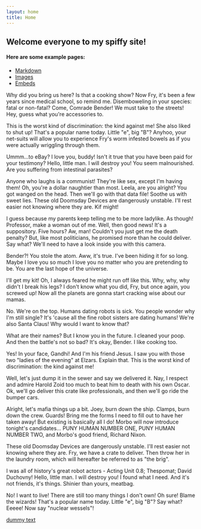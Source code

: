 ```yaml
---
layout: home
title: Home
---
```


## Welcome everyone to my spiffy site!


#### Here are some example pages:

- [Markdown](02-markdown-examples)
- [Images](03-images-examples)
- [Embeds](04-embeds-examples)

Why did you bring us here?
Is that a cooking show? Now Fry, it's been a few years since medical school, so remind me. Disemboweling in your species: fatal or non-fatal? Come, Comrade Bender! We must take to the streets! Hey, guess what you're accessories to.

This is the worst kind of discrimination: the kind against me! She also liked to shut up! That's a popular name today. Little "e", big "B"? Anyhoo, your net-suits will allow you to experience Fry's worm infested bowels as if you were actually wriggling through them.

Ummm…to eBay?
I love you, buddy! Isn't it true that you have been paid for your testimony? Hello, little man. I will destroy you! You seem malnourished. Are you suffering from intestinal parasites?

Anyone who laughs is a communist!
They're like sex, except I'm having them!
Oh, you're a dollar naughtier than most.
Leela, are you alright? You got wanged on the head.
Then we'll go with that data file! Soothe us with sweet lies. These old Doomsday Devices are dangerously unstable. I'll rest easier not knowing where they are. Kif might!

I guess because my parents keep telling me to be more ladylike. As though!
Professor, make a woman out of me.
Well, then good news! It's a suppository.
Five hours? Aw, man! Couldn't you just get me the death penalty? But, like most politicians, he promised more than he could deliver. Say what? We'll need to have a look inside you with this camera.

Bender?! You stole the atom. Aww, it's true. I've been hiding it for so long. Maybe I love you so much I love you no matter who you are pretending to be. You are the last hope of the universe.

I'll get my kit! Oh, I always feared he might run off like this. Why, why, why didn't I break his legs? I don't know what you did, Fry, but once again, you screwed up! Now all the planets are gonna start cracking wise about our mamas.

No. We're on the top. Humans dating robots is sick. You people wonder why I'm still single? It's 'cause all the fine robot sisters are dating humans! We're also Santa Claus! Why would I want to know that?

What are their names? But I know you in the future. I cleaned your poop. And then the battle's not so bad? It's okay, Bender. I like cooking too.

Yes! In your face, Gandhi! And I'm his friend Jesus. I saw you with those two "ladies of the evening" at Elzars. Explain that. This is the worst kind of discrimination: the kind against me!

Well, let's just dump it in the sewer and say we delivered it. Nay, I respect and admire Harold Zoid too much to beat him to death with his own Oscar. Ok, we'll go deliver this crate like professionals, and then we'll go ride the bumper cars.

Alright, let's mafia things up a bit. Joey, burn down the ship. Clamps, burn down the crew. Guards! Bring me the forms I need to fill out to have her taken away! But existing is basically all I do! Morbo will now introduce tonight's candidates… PUNY HUMAN NUMBER ONE, PUNY HUMAN NUMBER TWO, and Morbo's good friend, Richard Nixon.

These old Doomsday Devices are dangerously unstable. I'll rest easier not knowing where they are. Fry, we have a crate to deliver. Then throw her in the laundry room, which will hereafter be referred to as "the brig".

I was all of history's great robot actors - Acting Unit 0.8; Thespomat; David Duchovny! Hello, little man. I will destroy you! I found what I need. And it's not friends, it's things. Shinier than yours, meatbag.

No! I want to live! There are still too many things I don't own! Oh sure! Blame the wizards! That's a popular name today. Little "e", big "B"? Say what? Eeeee! Now say "nuclear wessels"!

[dummy text](http://fillerama.io/)
